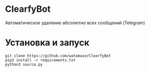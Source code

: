 # ClearfyBot
Автоматическое удаление абсолютно всех сообщений (Telegram)

# Установка и запуск
```
git clone https://github.com/watamase/ClearfyBot
pip3 install -r requirements.txt
python3 source.py
```
